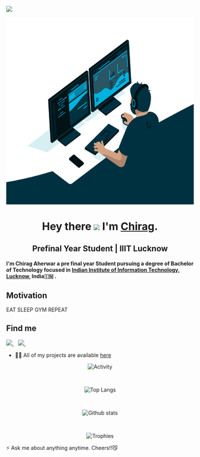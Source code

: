 <link href="https://fonts.googleapis.com/css2?family=Roboto:wght@300&display=swap" rel="stylesheet">

![](https://visitor-badge.glitch.me/badge?page_id=chiragaherwar013.chiragaherwar013)

<p align="center">
<img src="https://github.com/Mrhb787/Mrhb787/blob/main/code.gif" height="500px"> 
</p>

<div align="center">
  
# Hey there <img src="https://media.giphy.com/media/hvRJCLFzcasrR4ia7z/giphy.gif" width="25px"> I'm [Chirag](https://github.com/chiragaherwar013/).
## Prefinal Year Student | IIIT Lucknow
</div>

#### I'm Chirag Aherwar a pre final year Student pursuing a degree of Bachelor of Technology focused in [Indian Institute of Information Technology, Lucknow](https://iiitl.ac.in/), India:india: .

## Motivation
EAT SLEEP GYM REPEAT

## Find me 
  <a href="https://github.com/chiragaherwar013/">
    <img src="https://img.shields.io/badge/GitHub-100000?style=for-the-badge&logo=github&logoColor=white" />        
  </a>&nbsp;&nbsp;
  <a href="mailto:chiragaherwar1307@gmail.com">
    <img src="https://img.shields.io/badge/Gmail-D14836?style=for-the-badge&logo=gmail&logoColor=white" />
  </a>&nbsp;&nbsp;
  
- 👨‍💻 All of my projects are available  [here](https://github.com/chiragaherwar013?tab=repositories)

<div align="center">
  
  ![Activity](https://github-profile-summary-cards.vercel.app/api/cards/profile-details?username=chiragaherwar013&theme=vue)
  
  <br>
  
  ![Top Langs](https://github-readme-stats.vercel.app/api/top-langs/?username=chiragaherwar013)
  
  <br>
  
  ![Github stats](https://github-readme-stats.vercel.app/api?username=chiragaherwar013&show_icons=true)
  
  <br>
  
  ![Trophies](https://github-profile-trophy.vercel.app/?username=chiragaherwar013)
  
</div>

⚡ Ask me about anything anytime. Cheers!!:smirk_cat:
